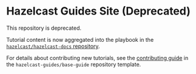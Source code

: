 # Hazelcast Guides Site (Deprecated)

This repository is deprecated.

Tutorial content is now aggregated into the playbook in the [`hazelcast/hazelcast-docs` repository](https://github.com/hazelcast/hazelcast-docs).

For details about contributing new tutorials, see the [contributing guide](https://github.com/hazelcast-guides/base-guide/blob/master/.github/CONTRIBUTING.adoc) in the `hazelcast-guides/base-guide` repository template.

